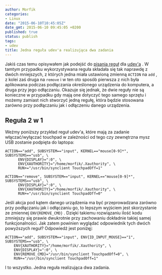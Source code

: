 ```yaml
---
author: Morfik
categories:
- Linux
date: "2015-06-10T10:45:05Z"
date_gmt: 2015-06-10 09:45:05 +0200
published: true
status: publish
tags:
- udev
title: Jedna reguła udev'a realizująca dwa zadania
---
```


Jakiś czas temu opisywałem jak podejść do [pisania
reguł](/post/udev-czyli-jak-pisac-reguly-dla-urzadzen/) dla
[udev'a](https://pl.wikipedia.org/wiki/Udev) . W tamtym przypadku wykorzystywana reguła składała się
tak naprawdę z dwóch mniejszych, z których jedna miała ustawioną zmienną `ACTION` na `add` , z kolei
zaś druga na `remove` i w ten oto sposób pierwsza z nich była aplikowana podczas podłączania
określonego urządzenia do komputera, a druga przy jego odłączaniu. Okazuje się jednak, że dwie
reguły nie są konieczne w przypadku gdy mają one dotyczyć tego samego sprzętu i możemy zamiast nich
stworzyć jedną regułę, która będzie stosowana zarówno przy podłączaniu jak i odłączeniu danego
urządzenia.

<!--more-->
## Reguła 2 w 1

Weźmy poniższy przykład reguł udev'a, które mają za zadanie włączać/wyłączać touchpad w zależności
od tego czy zewnętrzna mysz USB zostanie podpięta do laptopa:

    ACTION=="add", SUBSYSTEM=="input", KERNEL=="mouse[0-9]*", SUBSYSTEMS=="usb", \
          ENV{DISPLAY}=":0", \
          ENV{XAUTHORITY}="/home/morfik/.Xauthority", \
          RUN+="/usr/bin/synclient TouchpadOff=1"

    ACTION=="remove", SUBSYSTEM=="input", KERNEL=="mouse[0-9]*", SUBSYSTEMS=="usb", \
          ENV{DISPLAY}=":0", \
          ENV{XAUTHORITY}="/home/morfik/.Xauthority", \
          RUN+="/usr/bin/synclient TouchpadOff=0"

Jeśli akcja pod kątem danego urządzenia ma być przeprowadzana zarówno przy podłączaniu jak i
odłączaniu go, to lepszym wyjściem jest skorzystanie ze zmiennej `ENV{REMOVE_CMD}` . Dzięki
takiemu rozwiązaniu ilość kodu zmniejszy się prawie dwukrotnie przy zachowaniu dokładnie takiej
samej funkcjonalności. Jak zatem powinien wyglądać odpowiednik tych dwóch powyższych reguł?
Odpowiedź jest poniżęj:

    ACTION=="add", SUBSYSTEM=="input", ENV{ID_INPUT_MOUSE}=="1", SUBSYSTEMS=="usb", \
        ENV{XAUTHORITY}="/home/morfik/.Xauthority", \
        ENV{DISPLAY}=":0", \
        ENV{REMOVE_CMD}="/usr/bin/synclient TouchpadOff=0", \
        RUN+="/usr/bin/synclient TouchpadOff=1"

I to wszystko. Jedna reguła realizująca dwa zadania.

